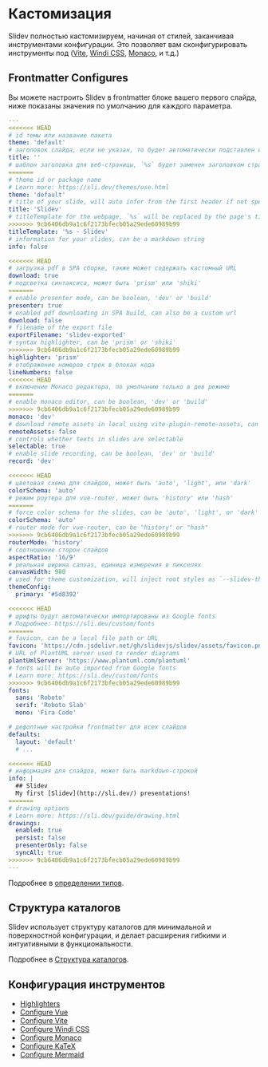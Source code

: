 # Кастомизация

Slidev полностью кастомизируем, начиная от стилей, заканчивая инструментами конфигурации. Это позволяет вам сконфигурировать инструменты под ([Vite](/custom/config-vite), [Windi CSS](/custom/config-windicss), [Monaco](/custom/config-monaco), и т.д.)

## Frontmatter Configures

Вы можете настроить Slidev в frontmatter блоке вашего первого слайда, ниже показаны значения по умолчанию для каждого параметра.

```yaml
---
<<<<<<< HEAD
# id темы или название пакета
theme: 'default'
# заголовок слайда, если не указан, то будет автоматически подставлен из первого найденного заголовка
title: ''
# шаблон заголовка для веб-страницы, `%s` будет заменен заголовком страницы
=======
# theme id or package name
# Learn more: https://sli.dev/themes/use.html
theme: 'default'
# title of your slide, will auto infer from the first header if not specified
title: 'Slidev'
# titleTemplate for the webpage, `%s` will be replaced by the page's title
>>>>>>> 9cb6406db9a1c6f2173bfecb05a29ede60989b99
titleTemplate: '%s - Slidev'
# information for your slides, can be a markdown string
info: false

<<<<<<< HEAD
# загрузка pdf в SPA сборке, также может содержать кастомный URL
download: true
# подсветка синтаксиса, может быть 'prism' или 'shiki'
=======
# enable presenter mode, can be boolean, 'dev' or 'build'
presenter: true
# enabled pdf downloading in SPA build, can also be a custom url
download: false
# filename of the export file
exportFilename: 'slidev-exported'
# syntax highlighter, can be 'prism' or 'shiki'
>>>>>>> 9cb6406db9a1c6f2173bfecb05a29ede60989b99
highlighter: 'prism'
# отображение номеров строк в блоках кода
lineNumbers: false
<<<<<<< HEAD
# включение Monaco редактора, по умолчанию только в дев режиме
=======
# enable monaco editor, can be boolean, 'dev' or 'build'
>>>>>>> 9cb6406db9a1c6f2173bfecb05a29ede60989b99
monaco: 'dev'
# download remote assets in local using vite-plugin-remote-assets, can be boolean, 'dev' or 'build'
remoteAssets: false
# controls whether texts in slides are selectable
selectable: true
# enable slide recording, can be boolean, 'dev' or 'build'
record: 'dev'

<<<<<<< HEAD
# цветовая схема для слайдов, может быть 'auto', 'light', или 'dark'
colorSchema: 'auto'
# режим роутера для vue-router, может быть 'history' или 'hash'
=======
# force color schema for the slides, can be 'auto', 'light', or 'dark'
colorSchema: 'auto'
# router mode for vue-router, can be "history" or "hash"
>>>>>>> 9cb6406db9a1c6f2173bfecb05a29ede60989b99
routerMode: 'history'
# соотношение сторон слайдов
aspectRatio: '16/9'
# реальная ширина canvas, единица измерения в пикселях
canvasWidth: 980
# used for theme customization, will inject root styles as `--slidev-theme-x` for attribute `x`
themeConfig:
  primary: '#5d8392'

<<<<<<< HEAD
# шрифты будут автоматически импортированы из Google fonts
# Подробнее: https://sli.dev/custom/fonts
=======
# favicon, can be a local file path or URL
favicon: 'https://cdn.jsdelivr.net/gh/slidevjs/slidev/assets/favicon.png'
# URL of PlantUML server used to render diagrams
plantUmlServer: 'https://www.plantuml.com/plantuml'
# fonts will be auto imported from Google fonts
# Learn more: https://sli.dev/custom/fonts
>>>>>>> 9cb6406db9a1c6f2173bfecb05a29ede60989b99
fonts:
  sans: 'Roboto'
  serif: 'Roboto Slab'
  mono: 'Fira Code'

# дефолтные настройки frontmatter для всех слайдов
defaults:
  layout: 'default'
  # ...

<<<<<<< HEAD
# информация для слайдов, может быть markdown-строкой
info: |
  ## Slidev
  My first [Slidev](http://sli.dev/) presentations!
=======
# drawing options
# Learn more: https://sli.dev/guide/drawing.html
drawings:
  enabled: true
  persist: false
  presenterOnly: false
  syncAll: true
>>>>>>> 9cb6406db9a1c6f2173bfecb05a29ede60989b99
---
```

Подробнее в [определении типов](https://github.com/slidevjs/slidev/blob/main/packages/types/src/types.ts#L29).

## Структура каталогов

Slidev использует структуру каталогов для минимальной и поверхностной конфигурации, и делает расширения гибкими и интуитивными в функциональности.

Подробнее в [Структура каталогов](/custom/directory-structure).

## Конфигурация инструментов

- [Highlighters](/custom/highlighters)
- [Configure Vue](/custom/config-vue)
- [Configure Vite](/custom/config-vite)
- [Configure Windi CSS](/custom/config-windicss)
- [Configure Monaco](/custom/config-monaco)
- [Configure KaTeX](/custom/config-katex)
- [Configure Mermaid](/custom/config-mermaid)

